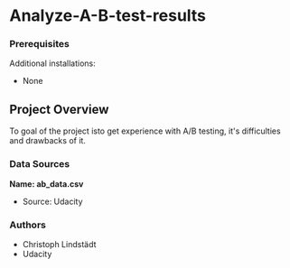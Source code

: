 # Analyze-A-B-test-results

### Prerequisites

Additional installations: 

* None

## Project Overview
To goal of the project isto get experience with A/B testing, it's difficulties and drawbacks of it.

### Data Sources

**Name: ab_data.csv** 
* Source: Udacity

### Authors

* Christoph Lindstädt
* Udacity
